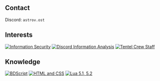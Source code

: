 ## Contact
Discord: `astrov.ost`

## Interests
[![ Information Security     ](https://img.shields.io/badge/Information%20Security-informational?style=for-the-badge&color=424242)]()
[![ Discord Information Analysis   ](https://img.shields.io/badge/Discord%20Information%20Analysis-informational?style=for-the-badge&color=bebebe)]()
[![ Tentel Crew Staff   ](https://img.shields.io/badge/Tentel%20Crew%20Staff-informational?style=for-the-badge&color=4169E1)](https://github.com/tentel-crew)
## Knowledge
[![ BDScript   ](https://img.shields.io/badge/BDScript-informational?style=for-the-badge&color=7B68EE)]()
[![ HTML and CSS   ](https://img.shields.io/badge/HTML%20and%20CSS-informational?style=for-the-badge&color=7B68EE)]()
[![ Lua 5.1, 5.2   ](https://img.shields.io/badge/Lua%205.1,%205.2-informational?style=for-the-badge&color=7B68EE)]()
